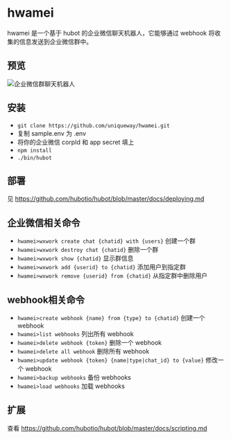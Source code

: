 # hwamei

hwamei 是一个基于 hubot 的企业微信聊天机器人，它能够通过 webhook 将收集的信息发送到企业微信群中。

## 预览

![企业微信群聊天机器人](http://p.qpic.cn/pic_wework/439528718/dadcc3d69e2a69710cbb7ce270aab93f77fa86e5d64bf11c/0)

## 安装

- `git clone https://github.com/uniqueway/hwamei.git`
- 复制 sample.env 为 .env
- 将你的企业微信 corpId 和 app secret 填上
- `npm install`
- `./bin/hubot`

## 部署

见 https://github.com/hubotio/hubot/blob/master/docs/deploying.md

## 企业微信相关命令

- `hwamei>wxwork create chat {chatid} with {users}` 创建一个群
- `hwamei>wxwork destroy chat {chatid}` 删除一个群
- `hwamei>wxwork show {chatid}` 显示群信息
- `hwamei>wxwork add {userid} to {chatid}` 添加用户到指定群
- `hwamei>wxwork remove {userid} from {chatid}` 从指定群中删除用户

## webhook相关命令
- `hwamei>create webhook {name} from {type} to {chatid}` 创建一个 webhook
- `hwamei>list webhooks` 列出所有 webhook
- `hwamei>delete webhook {token}` 删除一个 webhook
- `hwamei>delete all webhook` 删除所有 webhook
- `hwamei>update webhook {token} {name|type|chat_id} to {value}` 修改一个 webhook
- `hwamei>backup webhooks` 备份 webhooks
- `hwamei>load webhooks` 加载 webhooks

## 扩展

查看 https://github.com/hubotio/hubot/blob/master/docs/scripting.md
